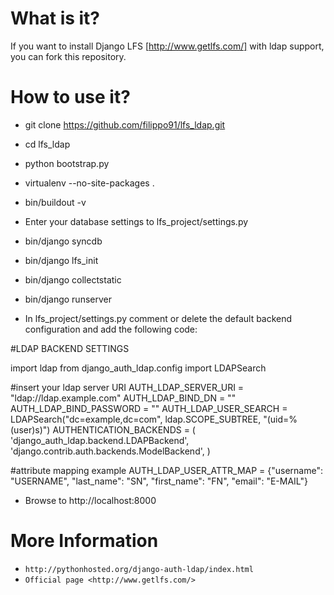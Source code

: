 What is it?
===========

If you want to install Django LFS [http://www.getlfs.com/] with ldap support, you can fork this repository.

How to use it?
==============

* git clone https://github.com/filippo91/lfs_ldap.git
* cd lfs_ldap
* python bootstrap.py
* virtualenv --no-site-packages . 
* bin/buildout -v 
* Enter your database settings to lfs_project/settings.py 
* bin/django syncdb
* bin/django lfs_init
* bin/django collectstatic
* bin/django runserver

* In lfs_project/settings.py comment or delete the default backend configuration and add the following code:

#LDAP BACKEND SETTINGS

import ldap
from django_auth_ldap.config import LDAPSearch

#insert your ldap server URI 
AUTH_LDAP_SERVER_URI = "ldap://ldap.example.com"
AUTH_LDAP_BIND_DN = ""
AUTH_LDAP_BIND_PASSWORD = ""
AUTH_LDAP_USER_SEARCH = LDAPSearch("dc=example,dc=com",
            ldap.SCOPE_SUBTREE, "(uid=%(user)s)")
AUTHENTICATION_BACKENDS = (
            'django_auth_ldap.backend.LDAPBackend',
            'django.contrib.auth.backends.ModelBackend',
            )
            
#attribute mapping example
AUTH_LDAP_USER_ATTR_MAP = {"username": "USERNAME", "last_name": "SN", "first_name": "FN", "email": "E-MAIL"}
 
* Browse to http://localhost:8000

More Information
================

* `http://pythonhosted.org/django-auth-ldap/index.html`
* `Official page <http://www.getlfs.com/>`

